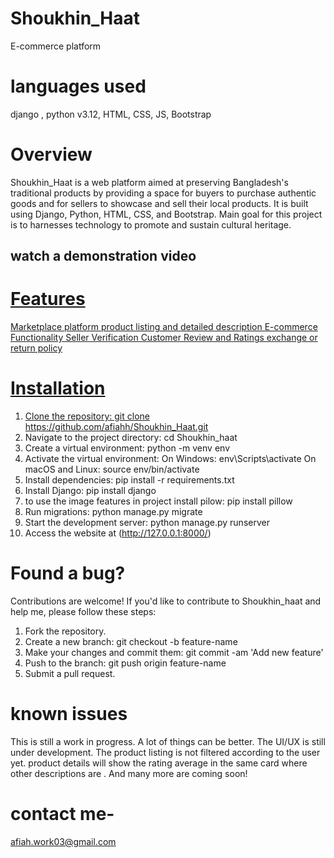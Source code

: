 # Shoukhin_Haat
E-commerce platform
# languages used
 django , python v3.12,
 HTML, CSS, JS, Bootstrap

# Overview
   Shoukhin_Haat is a web platform aimed at preserving Bangladesh's traditional products by providing a space for buyers to purchase authentic goods and for sellers to 
   showcase and sell their local products.
   It is built using Django, Python, HTML, CSS, and Bootstrap. Main goal for this project is to harnesses technology to promote and sustain cultural heritage.

## watch a demonstration video
<a href= "https://youtu.be/K4YWgxbNOl8" target= "blank">

# Features
Marketplace platform
product listing and detailed description
E-commerce Functionality
Seller Verification
Customer Review and Ratings
exchange or return policy

# Installation
1. Clone the repository: git clone https://github.com/afiahh/Shoukhin_Haat.git
2. Navigate to the project directory: cd Shoukhin_haat
3. Create a virtual environment: python -m venv env
4. Activate the virtual environment:
  On Windows: env\Scripts\activate
  On macOS and Linux: source env/bin/activate
5. Install dependencies: pip install -r requirements.txt
6. Install Django: pip install django
7. to use the image features in project install pilow: pip install pillow
8. Run migrations: python manage.py migrate
9. Start the development server: python manage.py runserver
10. Access the website at (http://127.0.0.1:8000/)

# Found a bug?
Contributions are welcome! If you'd like to contribute to Shoukhin_haat and help me, please follow these steps:

1. Fork the repository.
2. Create a new branch: git checkout -b feature-name
3. Make your changes and commit them: git commit -am 'Add new feature'
4. Push to the branch: git push origin feature-name
5. Submit a pull request.

# known issues 
This is still a work in progress. A lot of things can be better.
 The UI/UX is still under development.
 The product listing is not filtered according to the user yet.
 product details will show the rating average in the same card where other descriptions are . 
 And many more are coming soon!

# contact me-
afiah.work03@gmail.com



